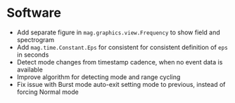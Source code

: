 # Software

- Add separate figure in `mag.graphics.view.Frequency` to show field and spectrogram
- Add `mag.time.Constant.Eps` for consistent for consistent definition of `eps` in seconds
- Detect mode changes from timestamp cadence, when no event data is available
- Improve algorithm for detecting mode and range cycling
- Fix issue with Burst mode auto-exit setting mode to previous, instead of forcing Normal mode
